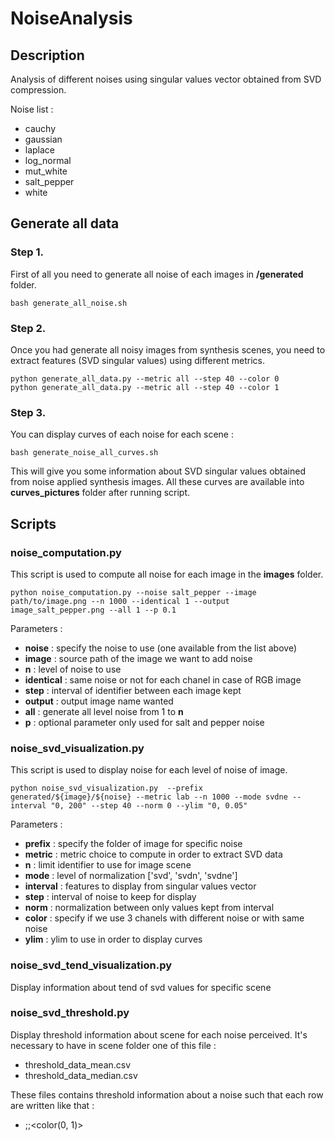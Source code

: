 # NoiseAnalysis

## Description

Analysis of different noises using singular values vector obtained from SVD compression.

Noise list :
- cauchy
- gaussian
- laplace
- log_normal
- mut_white
- salt_pepper
- white


## Generate all data

### Step 1.

First of all you need to generate all noise of each images in **/generated** folder.

```
bash generate_all_noise.sh
```

### Step 2.

Once you had generate all noisy images from synthesis scenes, you need to extract features (SVD singular values) using different metrics.

```
python generate_all_data.py --metric all --step 40 --color 0
python generate_all_data.py --metric all --step 40 --color 1
```

### Step 3.

You can display curves of each noise for each scene :

```
bash generate_noise_all_curves.sh
```

This will give you some information about SVD singular values obtained from noise applied synthesis images. All these curves are available into **curves_pictures** folder after running script.

## Scripts

### noise_computation.py

This script is used to compute all noise for each image in the **images** folder.

```
python noise_computation.py --noise salt_pepper --image path/to/image.png --n 1000 --identical 1 --output image_salt_pepper.png --all 1 --p 0.1
```

Parameters :
- **noise** : specify the noise to use (one available from the list above)
- **image** : source path of the image we want to add noise
- **n** : level of noise to use
- **identical** : same noise or not for each chanel in case of RGB image
- **step** : interval of identifier between each image kept
- **output** : output image name wanted
- **all** : generate all level noise from 1 to **n**
- **p** : optional parameter only used for salt and pepper noise


### noise_svd_visualization.py

This script is used to display noise for each level of noise of image.

```
python noise_svd_visualization.py  --prefix generated/${image}/${noise} --metric lab --n 1000 --mode svdne --interval "0, 200" --step 40 --norm 0 --ylim "0, 0.05"
```

Parameters :
- **prefix** : specify the folder of image for specific noise 
- **metric** : metric choice to compute in order to extract SVD data
- **n** : limit identifier to use for image scene 
- **mode** : level of normalization ['svd', 'svdn', 'svdne']
- **interval** : features to display from singular values vector
- **step** : interval of noise to keep for display 
- **norm** : normalization between only values kept from interval
- **color** : specify if we use 3 chanels with different noise or with same noise
- **ylim** : ylim to use in order to display curves

### noise_svd_tend_visualization.py

Display information about tend of svd values for specific scene

### noise_svd_threshold.py

Display threshold information about scene for each noise perceived. It's necessary to have in scene folder one of this file :
- threshold_data_mean.csv
- threshold_data_median.csv

These files contains threshold information about a noise such that each row are written like that :
- <noise>;<threshold>;<color(0, 1)>


